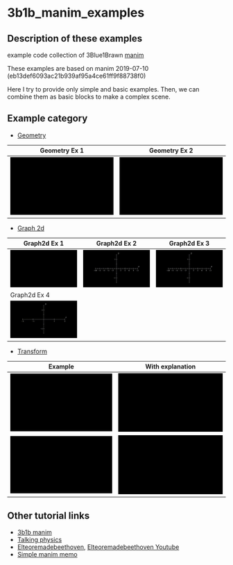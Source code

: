 # 3b1b_manim_examples
## Description of these examples
example code collection of 3Blue1Brawn [manim](https://github.com/3b1b/manim)

These examples are based on manim 2019-07-10 (eb13def6093ac21b939af95a4ce61ff9f88738f0)

Here I try to provide only simple and basic examples. Then, we can combine them as basic blocks to make a complex scene. 

## Example category
* [Geometry](https://github.com/yamauchih/3b1b_manim_examples/blob/master/geometry/readme_example_geometry.md)

| Geometry Ex 1 | Geometry Ex 2 |
| -- | -- |
|<img src ="https://github.com/yamauchih/3b1b_manim_examples/blob/master/geometry/gifs/ExampleGeometry_01_01.gif" width=300/>|<img src ="https://github.com/yamauchih/3b1b_manim_examples/blob/master/geometry/gifs/ExampleGeometry_02_01.gif" width=300/>|

* [Graph 2d](https://github.com/yamauchih/3b1b_manim_examples/blob/master/graph_2d/readme_example_graph2d.md)

| Graph2d Ex 1 | Graph2d Ex 2 | Graph2d Ex 3 |
| --- | --- | --- | 
|<img src ="https://github.com/yamauchih/3b1b_manim_examples/blob/master/graph_2d/gifs/Example_Graph2d_01_01.gif" width=300/>|<img src ="https://github.com/yamauchih/3b1b_manim_examples/blob/master/graph_2d/gifs/Example_Graph2d_01_02.gif" width=300/>|<img src ="https://github.com/yamauchih/3b1b_manim_examples/blob/master/graph_2d/gifs/Example_Graph2d_01_03.gif" width=300/>|
| Graph2d Ex 4 |  |  |
|<img src ="https://github.com/yamauchih/3b1b_manim_examples/blob/master/graph_2d/gifs/Example_Graph2d_02_02.gif" width=300/>| | |

* [Transform](https://github.com/yamauchih/3b1b_manim_examples/blob/master/transform/readme_example_transform.md)

| Example  | With explanation  |
| --- | --- |
|<img src ="https://github.com/yamauchih/3b1b_manim_examples/blob/master/transform/gifs/Example_Transform_01_01.gif" width=300/>|<img src ="https://github.com/yamauchih/3b1b_manim_examples/blob/master/transform/gifs/Example_Transform_01_02.gif" width=300/>|
|<img src ="https://github.com/yamauchih/3b1b_manim_examples/blob/master/transform/gifs/Example_Transform_02_01.gif" width=300/>|<img src ="https://github.com/yamauchih/3b1b_manim_examples/blob/master/transform/gifs/Example_Transform_02_02.gif" width=300/>|


## Other tutorial links
* [3b1b manim](https://github.com/3b1b/manim)
* [Talking physics](https://talkingphysics.wordpress.com/2019/01/08/getting-started-animating-with-manim-and-python-3-7/)
* [Elteoremadebeethoven](https://github.com/Elteoremadebeethoven/AnimationsWithManim), [Elteoremadebeethoven Youtube](https://www.youtube.com/channel/UCxiWCEdx7aY88bSEUgLOC6A/videos)
* [Simple manim memo](https://sundayresearch.eu/hitoshi/otherprojects/tips/manim.html)
